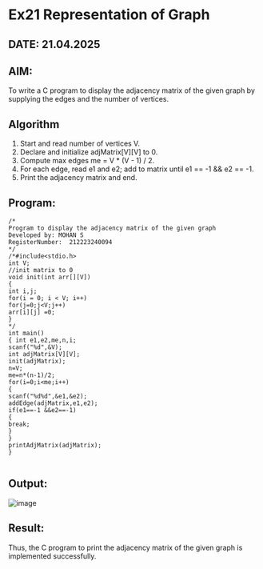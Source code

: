# Ex21 Representation of Graph
## DATE: 21.04.2025
## AIM:
To write a C program to display the adjacency matrix of the given graph by supplying the edges and the number of vertices.

## Algorithm
1. Start and read number of vertices V.
2. Declare and initialize adjMatrix[V][V] to 0.
3. Compute max edges me = V * (V - 1) / 2.
4. For each edge, read e1 and e2; add to matrix until e1 == -1 && e2 == -1.
5. Print the adjacency matrix and end.
## Program:
```
/*
Program to display the adjacency matrix of the given graph
Developed by: MOHAN S
RegisterNumber:  212223240094
*/
/*#include<stdio.h>
int V;
//init matrix to 0
void init(int arr[][V])
{
int i,j;
for(i = 0; i < V; i++)
for(j=0;j<V;j++)
arr[i][j] =0;
}
*/
int main()
{ int e1,e2,me,n,i;
scanf("%d",&V);
int adjMatrix[V][V];
init(adjMatrix);
n=V;
me=n*(n-1)/2;
for(i=0;i<me;i++)
{
scanf("%d%d",&e1,&e2);
addEdge(adjMatrix,e1,e2);
if(e1==-1 &&e2==-1)
{
break;
}
}
printAdjMatrix(adjMatrix);
}


```

## Output:

![image](https://github.com/user-attachments/assets/3d9c12e1-544b-4d2a-b826-514c1667b7f6)


## Result:
Thus, the C program to print the adjacency matrix of the given graph is implemented successfully.

